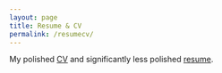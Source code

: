 ```yaml
---
layout: page
title: Resume & CV
permalink: /resumecv/
---
```


My polished [CV](../resume_etc/cv.pdf) and significantly less polished [resume](../resume_etc/resume.pdf).
       


[hdc]: http://hdc.cs.arizona.edu/
